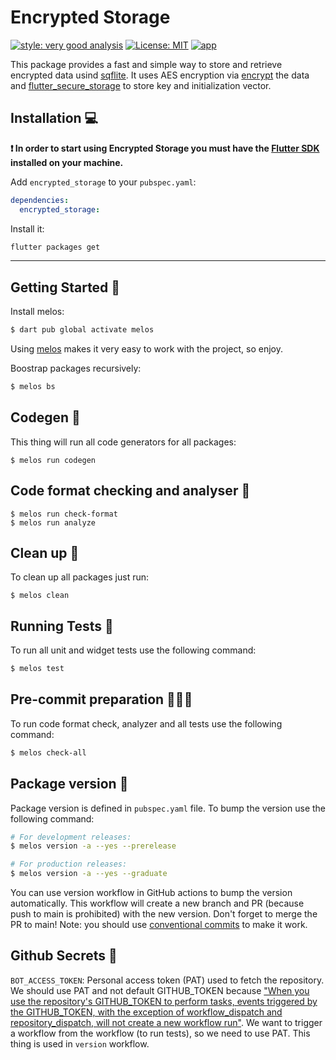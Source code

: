 # Encrypted Storage

[![style: very good analysis][very_good_analysis_badge]][very_good_analysis_link]
[![License: MIT][license_badge]][license_link]
[![app](https://github.com/broxus/encrypted_storage/actions/workflows/main.yaml/badge.svg)](https://github.com/broxus/encrypted_storage/actions/workflows/main.yaml)

This package provides a fast and simple way to store and retrieve encrypted data usind [sqflite][sqflite_link]. It uses AES encryption via [encrypt][encrypt_link] the data and [flutter_secure_storage][flutter_secure_storage_link] to store key and initialization vector.

## Installation 💻

**❗ In order to start using Encrypted Storage you must have the [Flutter SDK][flutter_install_link] installed on your machine.**

Add `encrypted_storage` to your `pubspec.yaml`:

```yaml
dependencies:
  encrypted_storage:
```

Install it:

```sh
flutter packages get
```

---

## Getting Started 🚀

Install melos:

```sh
$ dart pub global activate melos
```

Using [melos](https://melos.invertase.dev/) makes it very easy to work with the project, so enjoy.

Boostrap packages recursively:

```sh
$ melos bs
```

## Codegen 🦾

This thing will run all code generators for all packages:

```
$ melos run codegen
```

## Code format checking and analyser 🦠

```
$ melos run check-format
$ melos run analyze
```

## Clean up 🧹

To clean up all packages just run:

```
$ melos clean
```

## Running Tests 🧪

To run all unit and widget tests use the following command:

```sh
$ melos test
```

## Pre-commit preparation 🦠🧪🤏

To run code format check, analyzer and all tests use the following command:

```sh
$ melos check-all
```

## Package version 🔢

Package version is defined in `pubspec.yaml` file. To bump the version use the following command:

```sh
# For development releases:
$ melos version -a --yes --prerelease

# For production releases:
$ melos version -a --yes --graduate
```

You can use version workflow in GitHub actions to bump the version automatically. This workflow will create a new branch and PR (because push to main is prohibited) with the new version. Don't forget to merge the PR to main! Note: you should use [conventional commits](https://www.conventionalcommits.org/en/v1.0.0/) to make it work.

## Github Secrets 🔑

`BOT_ACCESS_TOKEN`: Personal access token (PAT) used to fetch the repository. We should use PAT and not default GITHUB_TOKEN because ["When you use the repository's GITHUB_TOKEN to perform tasks, events triggered by the GITHUB_TOKEN, with the exception of workflow_dispatch and repository_dispatch, will not create a new workflow run"](https://docs.github.com/en/actions/using-workflows/triggering-a-workflow#triggering-a-workflow-from-a-workflow). We want to trigger a workflow from the workflow (to run tests), so we need to use PAT. This thing is used in `version` workflow.

[flutter_install_link]: https://docs.flutter.dev/get-started/install
[license_badge]: https://img.shields.io/badge/license-MIT-blue.svg
[license_link]: https://opensource.org/licenses/MIT
[very_good_analysis_badge]: https://img.shields.io/badge/style-very_good_analysis-B22C89.svg
[very_good_analysis_link]: https://pub.dev/packages/very_good_analysis
[flutter_secure_storage_link]: https://pub.dev/packages/flutter_secure_storage
[sqflite_link]: https://pub.dev/packages/sqflite
[encrypt_link]: https://pub.dev/packages/encrypt
